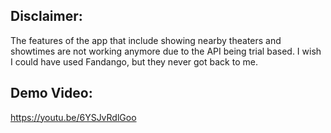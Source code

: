 ## Disclaimer:
The features of the app that include showing nearby theaters and showtimes are not working anymore due to the API being trial based. 
I wish I could have used Fandango, but they never got back to me. 

## Demo Video:

https://youtu.be/6YSJvRdlGoo
